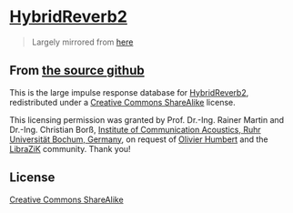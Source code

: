 # [HybridReverb2](http://www2.ika.ruhr-uni-bochum.de/HybridReverb2/)

> Largely mirrored from [here](https://github.com/jpcima/HybridReverb2-impulse-response-database)

## From [the source github](https://github.com/jpcima/HybridReverb2-impulse-response-database)

This is the large impulse response database for [HybridReverb2](https://github.com/jpcima/HybridReverb2), redistributed under a [Creative Commons ShareAlike](https://creativecommons.org/licenses/by-sa/4.0/) license.

This licensing permission was granted by Prof. Dr.-Ing. Rainer Martin and Dr.-Ing. Christian Borß, [Institute of Communication Acoustics, Ruhr Universität Bochum, Germany](https://www.ruhr-uni-bochum.de/ika/index_en.html), on request of [Olivier Humbert](https://github.com/trebmuh) and the [LibraZiK](http://librazik.tuxfamily.org/) community. Thank you!

## License

[Creative Commons ShareAlike](https://creativecommons.org/licenses/by-sa/4.0/)